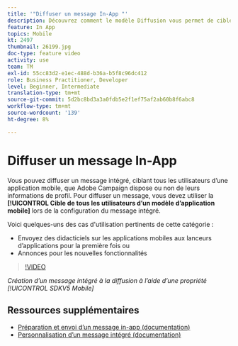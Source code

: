 ```yaml
---
title: '"Diffuser un message In-App "'
description: Découvrez comment le modèle Diffusion vous permet de cible à tous les utilisateurs de votre application mobile.
feature: In App
topics: Mobile
kt: 2497
thumbnail: 26199.jpg
doc-type: feature video
activity: use
team: TM
exl-id: 55cc83d2-e1ec-488d-b36a-b5f8c96dc412
role: Business Practitioner, Developer
level: Beginner, Intermediate
translation-type: tm+mt
source-git-commit: 5d2bc8bd3a3a0fdb5e2f1ef75af2ab60b8f6abc8
workflow-type: tm+mt
source-wordcount: '139'
ht-degree: 8%

---
```


# Diffuser un message In-App

Vous pouvez diffuser un message intégré, ciblant tous les utilisateurs d’une application mobile, que Adobe Campaign dispose ou non de leurs informations de profil. Pour diffuser un message, vous devez utiliser la **[!UICONTROL Cible de tous les utilisateurs d’un modèle d’application mobile]** lors de la configuration du message intégré.

Voici quelques-uns des cas d&#39;utilisation pertinents de cette catégorie :

* Envoyez des didacticiels sur les applications mobiles aux lanceurs d’applications pour la première fois ou
* Annonces pour les nouvelles fonctionnalités

>[!VIDEO](https://video.tv.adobe.com/v/26199?quality=12)

*Création d’un message intégré à la diffusion à l’aide d’une propriété  [!UICONTROL SDKV5 Mobile]*

## Ressources supplémentaires

* [Préparation et envoi d’un message in-app (documentation)](https://docs.adobe.com/content/help/en/campaign-standard/using/communication-channels/in-app-messaging/preparing-and-sending-an-in-app-message.html)
* [Personnalisation d’un message intégré (documentation)](https://docs.adobe.com/content/help/en/campaign-standard/using/communication-channels/in-app-messaging/customizing-an-in-app-message.html)
